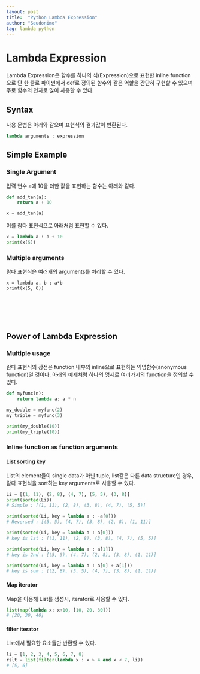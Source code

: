 ```yaml
---
layout: post
title:  "Python Lambda Expression"
author: "Seudonimo"
tag: lambda python
---
```


# Lambda Expression
Lambda Expression은 함수를 하나의 식(Expression)으로 표현한 inline function으로 단 한 줄로 파이썬에서 def로 정의된 함수와 같은 역할을 간단히 구현할 수 있으며 주로 함수의 인자로 많이 사용할 수 있다. 


## Syntax
사용 문법은 아래와 같으며 표현식의 결과값이 반환된다.
``` python
lambda arguments : expression
```

## Simple Example
### Single Argument

입력 변수 a에 10을 더한 값을 표현하는 함수는 아래와 같다.
``` python
def add_ten(a):
    return a + 10

x = add_ten(a)
```
이를 람다 표현식으로 아래처럼 표현할 수 있다.
``` python
x = lambda a : a + 10
print(x(5))
```

### Multiple arguments
람다 표현식은 여러개의 arguments를 처리할 수 있다.
```
x = lambda a, b : a*b
print(x(5, 6))
```
<br/><br/>
-------
## Power of Lambda Expression
### Multiple usage
람다 표현식의 장점은 function 내부의 inline으로 표현하는 익명함수(anonymous function)일 것이다.
아래의 예제처럼 하나의 명세로 여러가지의 function을 정의할 수 있다.
``` python
def myfunc(n):
    return lambda a: a * n

my_double = myfunc(2)
my_triple = myfunc(3)

print(my_double(10))
print(my_triple(10))
```

### Inline function as function arguments

#### List sorting key 
List의 element들이 single data가 아닌 tuple, list같은 다른 data structure인 경우, 람다 표현식을 sort하는 key arguments로 사용할 수 있다.
``` python
Li = [(1, 11), (2, 8), (4, 7), (5, 5), (3, 8)]
print(sorted(Li))
# Simple : [(1, 11), (2, 8), (3, 8), (4, 7), (5, 5)]

print(sorted(Li, key = lambda a : -a[0]))
# Reversed : [(5, 5), (4, 7), (3, 8), (2, 8), (1, 11)]

print(sorted(Li, key = lambda a : a[0]))
# key is 1st : [(1, 11), (2, 8), (3, 8), (4, 7), (5, 5)]

print(sorted(Li, key = lambda a : a[1]))
# key is 2nd : [(5, 5), (4, 7), (2, 8), (3, 8), (1, 11)]

print(sorted(Li, key = lambda a : a[0] + a[1]))
# key is sum : [(2, 8), (5, 5), (4, 7), (3, 8), (1, 11)]
```

#### Map iterator
Map을 이용해 List를 생성시, iterator로 사용할 수 있다.

``` python
list(map(lambda x: x+10, [10, 20, 30]))
# [20, 30, 40]
```

#### filter iterator
List에서 필요한 요소들만 반환할 수 있다.
``` python
li = [1, 2, 3, 4, 5, 6, 7, 8]
rslt = list(filter(lambda x : x > 4 and x < 7, li))
# [5, 6]
```

